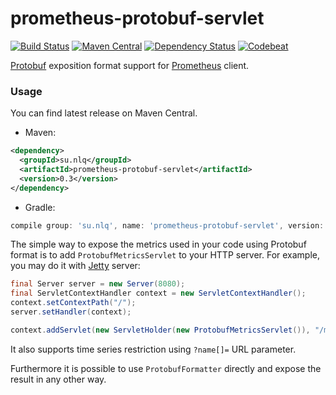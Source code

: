 # prometheus-protobuf-servlet

[![Build Status](https://img.shields.io/travis/nolequen/prometheus-protobuf-servlet.svg?branch=master)](https://travis-ci.org/nolequen/prometheus-protobuf-servlet)
[![Maven Central](https://img.shields.io/maven-central/v/su.nlq/prometheus-protobuf-servlet.svg)](https://maven-badges.herokuapp.com/maven-central/su.nlq/prometheus-protobuf-servlet)
[![Dependency Status](https://www.versioneye.com/user/projects/59cb9c0b6725bd11fffde5d3/badge.svg)](https://www.versioneye.com/user/projects/59cb9c0b6725bd11fffde5d3)
[![Codebeat](https://codebeat.co/badges/9086adaa-3c9d-4c3a-81cc-9bcf1a4bddc0)](https://codebeat.co/projects/github-com-nolequen-prometheus-protobuf-servlet-master)

[Protobuf](https://prometheus.io/docs/instrumenting/exposition_formats/) exposition format support for [Prometheus](https://prometheus.io/) client.

### Usage

You can find latest release on Maven Central.

* Maven:
```xml
<dependency>
  <groupId>su.nlq</groupId>
  <artifactId>prometheus-protobuf-servlet</artifactId>
  <version>0.3</version>
</dependency>
```

* Gradle:
```groovy
compile group: 'su.nlq', name: 'prometheus-protobuf-servlet', version: '0.3'
```

The simple way to expose the metrics used in your code using Protobuf format is to add `ProtobufMetricsServlet` to your HTTP server.
For example, you may do it with [Jetty](https://www.eclipse.org/jetty/) server:

```java
final Server server = new Server(8080);
final ServletContextHandler context = new ServletContextHandler();
context.setContextPath("/");
server.setHandler(context);

context.addServlet(new ServletHolder(new ProtobufMetricsServlet()), "/metrics");
```

It also supports time series restriction using `?name[]=` URL parameter.

Furthermore it is possible to use `ProtobufFormatter` directly and expose the result in any other way.